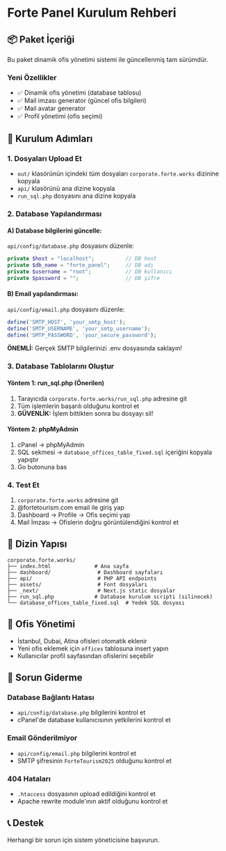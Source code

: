 # Forte Panel Kurulum Rehberi

## 📦 Paket İçeriği
Bu paket dinamik ofis yönetimi sistemi ile güncellenmiş tam sürümdür.

### Yeni Özellikler
- ✅ Dinamik ofis yönetimi (database tablosu)
- ✅ Mail imzası generator (güncel ofis bilgileri)
- ✅ Mail avatar generator
- ✅ Profil yönetimi (ofis seçimi)

## 🚀 Kurulum Adımları

### 1. Dosyaları Upload Et
- `out/` klasörünün içindeki tüm dosyaları `corporate.forte.works` dizinine kopyala
- `api/` klasörünü ana dizine kopyala
- `run_sql.php` dosyasını ana dizine kopyala

### 2. Database Yapılandırması

#### A) Database bilgilerini güncelle:
`api/config/database.php` dosyasını düzenle:
```php
private $host = "localhost";          // DB host
private $db_name = "forte_panel";     // DB adı
private $username = "root";           // DB kullanıcı
private $password = "";               // DB şifre
```

#### B) Email yapılandırması:
`api/config/email.php` dosyasını düzenle:
```php
define('SMTP_HOST', 'your_smtp_host');
define('SMTP_USERNAME', 'your_smtp_username');
define('SMTP_PASSWORD', 'your_secure_password');
```

**ÖNEMLİ:** Gerçek SMTP bilgilerinizi .env dosyasında saklayın!

### 3. Database Tablolarını Oluştur

#### Yöntem 1: run_sql.php (Önerilen)
1. Tarayıcıda `corporate.forte.works/run_sql.php` adresine git
2. Tüm işlemlerin başarılı olduğunu kontrol et
3. **GÜVENLİK:** İşlem bittikten sonra bu dosyayı sil!

#### Yöntem 2: phpMyAdmin
1. cPanel → phpMyAdmin
2. SQL sekmesi → `database_offices_table_fixed.sql` içeriğini kopyala yapıştır
3. Go butonuna bas

### 4. Test Et
1. `corporate.forte.works` adresine git
2. @fortetourism.com email ile giriş yap
3. Dashboard → Profile → Ofis seçimi yap
4. Mail İmzası → Ofislerin doğru görüntülendiğini kontrol et

## 📁 Dizin Yapısı
```
corporate.forte.works/
├── index.html              # Ana sayfa
├── dashboard/               # Dashboard sayfaları
├── api/                     # PHP API endpoints
├── assets/                  # Font dosyaları
├── _next/                   # Next.js static dosyalar
├── run_sql.php             # Database kurulum scripti (silinecek)
└── database_offices_table_fixed.sql  # Yedek SQL dosyası
```

## 🏢 Ofis Yönetimi
- İstanbul, Dubai, Atina ofisleri otomatik eklenir
- Yeni ofis eklemek için `offices` tablosuna insert yapın
- Kullanıcılar profil sayfasından ofislerini seçebilir

## 🔧 Sorun Giderme

### Database Bağlantı Hatası
- `api/config/database.php` bilgilerini kontrol et
- cPanel'de database kullanıcısının yetkilerini kontrol et

### Email Gönderilmiyor
- `api/config/email.php` bilgilerini kontrol et
- SMTP şifresinin `ForteTourism2025` olduğunu kontrol et

### 404 Hataları
- `.htaccess` dosyasının upload edildiğini kontrol et
- Apache rewrite module'ının aktif olduğunu kontrol et

## 📞 Destek
Herhangi bir sorun için sistem yöneticisine başvurun.